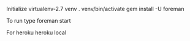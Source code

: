 Initialize
  virtualenv-2.7 venv 
	. venv/bin/activate
  gem install -U foreman


To run type
  foreman start

For heroku
  heroku local
